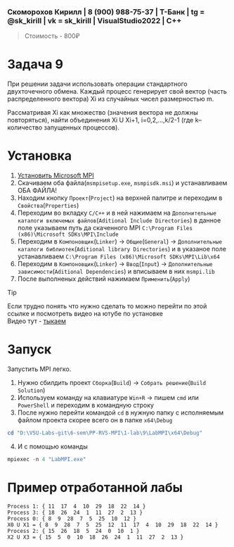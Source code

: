 ### Скоморохов Кирилл | 8 (900) 988-75-37 | Т-Банк | tg = @sk_kiriII  | vk = sk_kirill | VisualStudio2022 | C++

> Стоимость - 800₽

# Задача 9

При решении задачи использовать операции стандартного двухточечного обмена. Каждый процесс генерирует свой вектор 
(часть распределенного вектора) Xi из случайных чисел размерностью m.

Рассматривая Xi как множество (значения вектора не должны повторяться), 
найти объединения Xi U Xi+1, i=0,2,…,k/2-1 (где k– количество запущенных процессов).

# Установка

1. [Установить Microsoft MPI](https://www.microsoft.com/en-us/download/details.aspx?id=105289)  
2. Скачиваем оба файла(`msmpisetup.exe`, `msmpisdk.msi`) и устанавливаем ОБА ФАЙЛА!  
3. Находим кнопку `Проект`(`Project`) на верхней палитре и переходим в `Свойства`(`Properties`)  
4. Переходим во вкладку `C/C++` и в ней нажимаем на `Дополнительные каталоги включемых файлов`(`Aditional Include Directories`)
в данное поле указываем путь да скаченного MPI `C:\Program Files (x86)\Microsoft SDKs\MPI\Include` 
5. Переходим в `Компоновщик`(`Linker`) -> `Общие`(`General`) -> `Дополнительные каталоги библиотек`(`Aditional library Directories`)
и в указаное поле устанавливаем `C:\Program Files (x86)\Microsoft SDKs\MPI\Lib\x64`  
6. Переходим в `Компоновщик`(`Linker`) -> `Ввод`(`Input`) -> `Дополнительные зависимости`(`Aditional Dependencies`) и вписываем в них `msmpi.lib`  
7. После выполненых действий нажимаем `Применить`(`Apply`)

> [!TIP]
> Если трудно понять что нужно сделать то можно перейти по этой ссылке и посмотреть видео на ютубе по установке  
Видео тут - [тыкаем](https://www.youtube.com/watch?v=PPEu5KyTx3c)  

# Запуск

Запустить MPI легко.

1. Нужно сбилдить проект `Сборка`(`Build`) -> `Собрать решение`(`Build Solution`)
2. Используем команду на клавиатуре `Win+R` -> пишем `cmd` или `PowerShell` и переходим в командную строку
3. После нужно перейти командой `cd` в нужную папку с исполняемым файлом проекта скорее всего он в папке `x64\Debug`
```PowerShell
cd "D:\VSU-Labs-git\6-sem\PP-RVS-MPI\1-lab\9\LabMPI\x64\Debug"
```
4. И с помощью команды   
```PowerShell
mpiexec -n 4 "LabMPI.exe"
```

# Пример отработанной лабы

```Console
Process 1: { 11  17  4  10  29  18  22  14 }
Process 3: { 18  26  24  1  11  27  2  13 }
Process 0: { 8  9  28  7  5  25  10  12 }
X0 U X1 = { 8  9  28  7  5  25  12  11  17  4  10  29  18  22  14 }
Process 2: { 15  26  18  5  24  0  10  1 }
X2 U X3 = { 15  5  0  10  18  26  24  1  11  27  2  13 }
```
